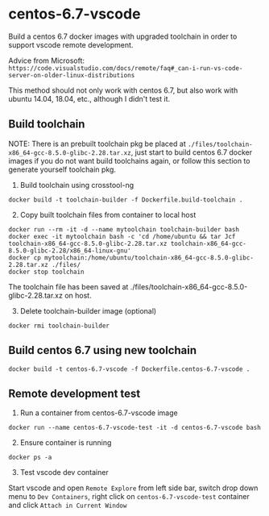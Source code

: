 # centos-6.7-vscode

Build a centos 6.7 docker images with upgraded toolchain in order to support vscode remote development.

Advice from Microsoft: `https://code.visualstudio.com/docs/remote/faq#_can-i-run-vs-code-server-on-older-linux-distributions`

This method should not only work with centos 6.7, but also work with ubuntu 14.04, 18.04, etc., although I didn't test it.

## Build toolchain

NOTE: There is an prebuilt toolchain pkg be placed at `./files/toolchain-x86_64-gcc-8.5.0-glibc-2.28.tar.xz`, just start to build centos 6.7 docker images if you do not want build toolchains again, or follow this section to generate yourself toolchain pkg.

1. Build toolchain using crosstool-ng

```
docker build -t toolchain-builder -f Dockerfile.build-toolchain .
```

2. Copy built toolchain files from container to local host

```
docker run --rm -it -d --name mytoolchain toolchain-builder bash
docker exec -it mytoolchain bash -c 'cd /home/ubuntu && tar Jcf toolchain-x86_64-gcc-8.5.0-glibc-2.28.tar.xz toolchain-x86_64-gcc-8.5.0-glibc-2.28/x86_64-linux-gnu'
docker cp mytoolchain:/home/ubuntu/toolchain-x86_64-gcc-8.5.0-glibc-2.28.tar.xz ./files/
docker stop toolchain
```

The toolchain file has been saved at ./files/toolchain-x86_64-gcc-8.5.0-glibc-2.28.tar.xz on host.

3. Delete toolchain-builder image (optional)

```
docker rmi toolchain-builder
```

## Build centos 6.7 using new toolchain

```
docker build -t centos-6.7-vscode -f Dockerfile.centos-6.7-vscode .
```

## Remote development test

1. Run a container from centos-6.7-vscode image

```
docker run --name centos-6.7-vscode-test -it -d centos-6.7-vscode bash
```

2. Ensure container is running

```
docker ps -a
```

3. Test vscode dev container

Start vscode and open `Remote Explore` from left side bar, switch drop down menu to `Dev Containers`, right click on `centos-6.7-vscode-test` container and click `Attach in Current Window`

